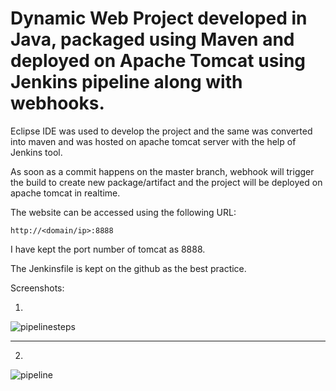 
# Dynamic Web Project developed in Java, packaged using Maven and deployed on Apache Tomcat using Jenkins pipeline along with webhooks.

Eclipse IDE was used to develop the project and the same was converted into maven and was hosted on apache tomcat server with the help of Jenkins tool.

As soon as a commit happens on the master branch, webhook will trigger the build to create new package/artifact and the project will be deployed on apache tomcat in realtime.

The website can be accessed using the following URL:

```
http://<domain/ip>:8888
```
I have kept the port number of tomcat as 8888.

The Jenkinsfile is kept on the github as the best practice. 

Screenshots:

1. 
![pipelinesteps](https://user-images.githubusercontent.com/35907619/231505801-2e830577-f9ab-446c-9b13-217f46cd27d9.png)

---
2. 
![pipeline](https://user-images.githubusercontent.com/35907619/231505304-4c564fa8-d114-46dd-b260-116be4283f4a.jpg)



